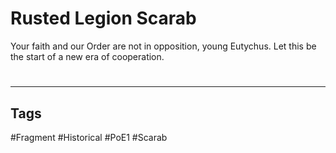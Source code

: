 # Rusted Legion Scarab
Your faith and our Order are not in opposition, young Eutychus. Let this be the start of a new era of cooperation.

#
---
## Tags
#Fragment
#Historical 
#PoE1 
#Scarab 